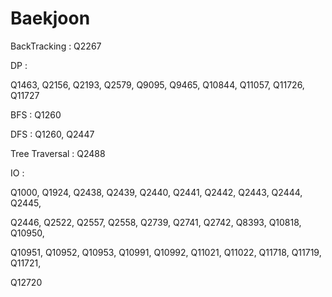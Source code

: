 # Baekjoon

BackTracking : 
Q2267

DP : 

Q1463, Q2156, Q2193, Q2579, Q9095, Q9465, Q10844, Q11057, Q11726, Q11727

BFS : Q1260

DFS : Q1260, Q2447

Tree Traversal : Q2488

IO : 

Q1000, Q1924, Q2438, Q2439, Q2440, Q2441, Q2442, Q2443, Q2444, Q2445, 

Q2446, Q2522, Q2557, Q2558, Q2739, Q2741, Q2742, Q8393, Q10818, Q10950, 

Q10951, Q10952, Q10953, Q10991, Q10992, Q11021, Q11022, Q11718, Q11719, Q11721, 

Q12720
